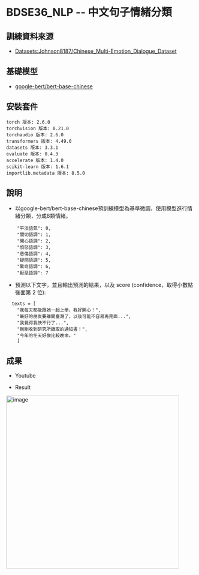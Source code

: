 # BDSE36_NLP -- 中文句子情緒分類

## 訓練資料來源
- [Datasets:Johnson8187/Chinese_Multi-Emotion_Dialogue_Dataset](https://huggingface.co/datasets/Johnson8187/Chinese_Multi-Emotion_Dialogue_Dataset)

## 基礎模型
- [google-bert/bert-base-chinese](https://huggingface.co/google-bert/bert-base-chinese)

## 安裝套件
```
torch 版本: 2.6.0
torchvision 版本: 0.21.0
torchaudio 版本: 2.6.0
transformers 版本: 4.49.0
datasets 版本: 3.3.1
evaluate 版本: 0.4.3
accelerate 版本: 1.4.0
scikit-learn 版本: 1.6.1
importlib.metadata 版本: 8.5.0
```

## 說明
- 以google-bert/bert-base-chinese預訓練模型為基準微調，使用模型進行情緒分類，分成8類情緒。
```
    "平淡語氣": 0,
    "關切語調": 1,
    "開心語調": 2,
    "憤怒語調": 3,
    "悲傷語調": 4,
    "疑問語調": 5,
    "驚奇語調": 6,
    "厭惡語調": 7
```

- 預測以下文字，並且輸出預測的結果，以及 score (confidence，取得小數點後面第 2 位):
```
  texts = [
	"我每天都能跟她一起上學，我好開心！",
	"最好的朋友要離開臺灣了，以後可能不容易再見面...",
	"我覺得我快不行了...",
	"剛剛收到研究所錄取的通知書！",
	"今年的冬天好像比較晚來。"
	]
```

## 成果
- Youtube


- Result
<img width="461" alt="image" src="https://github.com/user-attachments/assets/3ace4619-2a17-4b14-a8bb-4f425de4d6f8" />

